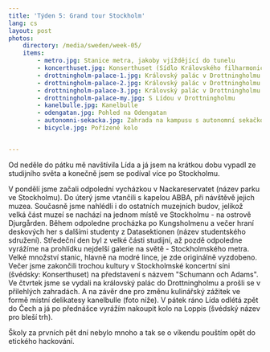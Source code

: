```yaml
---
title: 'Týden 5: Grand tour Stockholm'
lang: cs
layout: post
photos:
    directory: /media/sweden/week-05/
    items:
        - metro.jpg: Stanice metra, jakoby vjíždějící do tunelu
        - koncerthuset.jpg: Konserthuset (Sídlo Královského filharmonického orchestru Stockholm)
        - drottningholm-palace-1.jpg: Královský palác v Drottningholmu
        - drottningholm-palace-2.jpg: Královský palác v Drottningholmu
        - drottningholm-palace-3.jpg: Královský palác v Drottningholmu
        - drottningholm-palace-my.jpg: S Lídou v Drottningholmu
        - kanelbulle.jpg: Kanelbulle
        - odengatan.jpg: Pohled na Odengatan
        - autonomni-sekacka.jpg: Zahrada na kampusu s autonomní sekačkou
        - bicycle.jpg: Pořízené kolo


---
```


Od neděle do pátku mě navštívila Lída a já jsem na krátkou dobu vypadl ze studijního světa a konečně jsem se podíval více po Stockholmu. 

V pondělí jsme začali odpolední vycházkou v Nackareservatet (název parku ve Stockholmu). Do úterý jsme vtančili s kapelou ABBA, při návštěvě jejich muzea. Současně jsme nahlédli i do ostatních muzejních budov, jelikož velká část muzeí se nachází na jednom místě ve Stockholmu - na ostrově Djurgården. Během odpoledne procházka po Kungsholmenu a večer hraní deskových her s dalšími studenty z Datasektionen (název studentského sdružení). Středeční den byl z velké části studijní, až pozdě odpoledne vyrážíme na prohlídku nejdelší galerie na světě - Stockholmského metra. Velké množství stanic, hlavně na modré lince, je zde originálně vyzdobeno. Večer jsme zakončili trochou kultury v Stockholmské koncertní síni (švédsky: Konserthuset) na představení s názvem "Schumann och Adams". Ve čtvrtek jsme se vydali na královský palác do Drottningholmu a prošli se v přilehlých zahradách. A na závěr dne pro změnu kulinářský zážitek ve formě místní delikatesy kanelbulle (foto níže). V pátek ráno Lída odlétá zpět do Čech a já po přednášce vyrážím nakoupit kolo na Loppis (švédský název pro bleší trh). 

Školy za prvních pět dní nebylo mnoho a tak se o víkendu pouštím opět do etického hackování.

